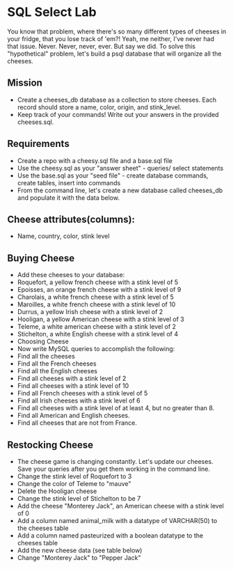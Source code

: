 # SQL Select Lab
 
You know that problem, where there's so many different types of cheeses in your fridge, that you lose track of 'em?!
Yeah, me neither, I've never had that issue. Never. Never, never, ever.
But say we did. To solve this "hypothetical" problem, let's build a psql database that will organize all the cheeses.

## Mission
* Create a cheeses_db database as a collection to store cheeses. Each record should store a name, color, origin, and stink_level.
* Keep track of your commands! Write out your answers in the provided cheeses.sql.

## Requirements
* Create a repo with a cheesy.sql file and a base.sql file
* Use the cheesy.sql as your "answer sheet" - queries/ select statements
* Use the base.sql as your "seed file" - create database commands, create tables, insert into commands
* From the command line, let's create a new database called cheeses_db and populate it with the data below.


## Cheese attributes(columns): 
* Name, country, color, stink level 


## Buying Cheese
* Add these cheeses to your database:
* Roquefort, a yellow french cheese with a stink level of 5
* Epoisses, an orange french cheese with a stink level of 9
* Charolais, a white french cheese with a stink level of 5
* Maroilles, a white french cheese with a stink level of 10
* Durrus, a yellow Irish cheese with a stink level of 2
* Hooligan, a yellow American cheese with a stink level of 3
* Teleme, a white american cheese with a stink level of 2
* Stichelton, a white English cheese with a stink level of 4
* Choosing Cheese
* Now write MySQL queries to accomplish the following:
* Find all the cheeses
* Find all the French cheeses
* Find all the English cheeses
* Find all cheeses with a stink level of 2
* Find all cheeses with a stink level of 10
* Find all French cheeses with a stink level of 5
* Find all Irish cheeses with a stink level of 6
* Find all cheeses with a stink level of at least 4, but no greater than 8.
* Find all American and English cheeses.
* Find all cheeses that are not from France.
 
## Restocking Cheese

* The cheese game is changing constantly. Let's update our cheeses. Save your queries after you get them working in the command line.
* Change the stink level of Roquefort to 3
* Change the color of Teleme to "mauve"
* Delete the Hooligan cheese
* Change the stink level of Stichelton to be 7
* Add the cheese "Monterey Jack", an American cheese with a stink level of 0
* Add a column named animal_milk with a datatype of VARCHAR(50) to the cheeses table
* Add a column named pasteurized with a boolean datatype to the cheeses table
* Add the new cheese data (see table below)
* Change "Monterey Jack" to "Pepper Jack"
